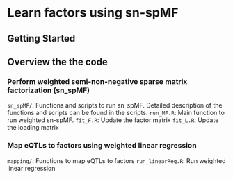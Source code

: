 
# Learn factors using sn-spMF

## Getting Started


## Overview the the code 

### Perform weighted semi-non-negative sparse matrix factorization (sn_spMF)
`sn_spMF/`: Functions and scripts to run sn_spMF. Detailed description of the functions and scripts can be found in the scripts.
    `run_MF.R`:  Main function to run weighted sn-spMF.
    `fit_F.R`: Update the factor matrix
    `fit_L.R`: Update the loading matrix
###  Map eQTLs to factors using weighted linear regression

`mapping/`: Functions to map eQTLs to factors
    `run_linearReg.R`: Run weighted linear regression
